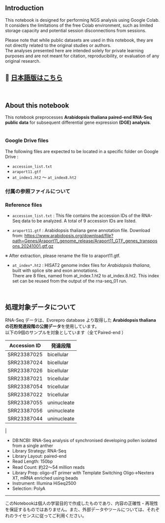 ## Introduction  

This notebook is designed for performing NGS analysis using Google Colab. It considers the limitations of the free Colab environment, such as limited storage capacity and potential session disconnections from sessions.

Please note that while public datasets are used in this notebook, they are not directly related to the original studies or authors.  
The analyses presented here are intended solely for private learning purposes and are not meant for citation, reproducibility, or evaluation of any original research.


🧷 [日本語版はこちら](https://takany-bioinfo.github.io/rna-seq-learning/rna-seq_03/README.md)
---
  <br>

## About this notebook
This notebook preprocesses **Arabidopsis thaliana paired-end RNA-Seq public data** for subsequent differential gene expression **(DGE) analysis**.  
<br>
###  Google Drive files
The following files are expected to be located in a specific folder on Google Drive :

- `accession_list.txt`  
- `araport11.gtf`   
- `at_index1.ht2` ～ `at_index8.ht2` 

###  付属の参照ファイルについて
### Reference files

- `accession_list.txt` :
This file contains the accession IDs of the RNA-Seq data to be analyzed.
A total of 9 accession IDs are listed.

- `araport11.gtf` :
Arabidopsis thaliana gene annotation file.
Download from:
https://www.arabidopsis.org/download/file?path=Genes/Araport11_genome_release/Araport11_GTF_genes_transposons.20241001.gtf.gz

※ After extraction, please rename the file to araport11.gtf.

- `at_index*.ht2` :
HISAT2 genome index files for *Arabidopsis thaliana*, built with splice site and exon annotations. <br>
There are 8 files, named from at_index.1.ht2 to at_index.8.ht2.
This index set can be reused from the output of the rna-seq_01 run.

<br>

## 処理対象データについて
RNA-Seq データは、Evorepro database より取得した **Arabidopsis thaliana の花粉発達段階の公開データ**を使用しています。  
以下の9個のサンプルを対象としています（全てPaired-end ）

| Accession ID | 発達段階        |
|--------------|-----------------|
|SRR23387025  |bicellular       |
|SRR23387024  |bicellular|
|SRR23387026  |bicellular|
|SRR23387021  |tricellular|
|SRR23387054  |tricellular|
|SRR23387022  |tricellular|
|SRR23387055  |uninucleate|
|SRR23387056  |uninucleate|
|SRR23387044  |uninucleate |
|

- DB:NCBI: RNA-Seq analysis of synchronised developing pollen isolated from a single anther
- Library Strategy: RNA-Seq  
- Library Layout: paired-end 
- Read Length: 150bp  
- Read Count: 約22～54 million reads  
- Library Prep: oligo-dT primer with Template Switching Oligo→Nextera XT,   mRNA enriched using beads   
- Instrument: Illumina HiSeq2500  
- Selection: PolyA
---
このNotebookは個人の学習目的で作成したものであり、内容の正確性・再現性を保証するものではありません。また、外部データやツールについては、それぞれのライセンスに従ってご利用ください。